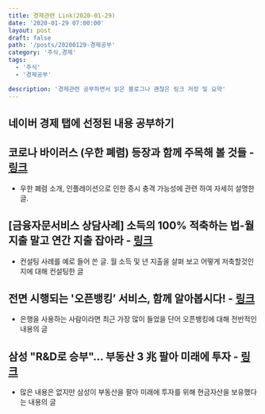 ```yaml
---
title: 경제관련 Link(2020-01-29)
date: '2020-01-29 07:00:00'
layout: post
draft: false
path: '/posts/20200129-경제공부'
category: '주식,경제'
tags:
  - '주식'
  - '경제공부'

description: '경제관련 공부하면서 읽은 블로그나 괜찮은 링크 저장 및 요약'
---
```


## 네이버 경제 탭에 선정된 내용 공부하기

## 코로나 바이러스 (우한 폐렴) 등장과 함께 주목해 볼 것들 - [링크](https://post.naver.com/viewer/postView.nhn?volumeNo=27355497&memberNo=45786969)

- 우한 폐렴 소개, 인플레이션으로 인한 증시 충격 가능성에 관련 하여 자세히 설명한 글.

## [금융자문서비스 상담사례] 소득의 100% 적축하는 법-월지출 말고 연간 지출 잡아라 - [링크](https://post.naver.com/viewer/postView.nhn?volumeNo=27343212)

- 컨설팅 사례를 예로 들어 쓴 글. 월 소득 및 년 지출을 살펴 보고 어떻게 저축할것인지에 대해 컨설팅한 글

## 전면 시행되는 '오픈뱅킹’ 서비스, 함께 알아봅시다! - [링크](https://blog.naver.com/fss2009/221767241545)

- 은행을 사용하는 사람이라면 최근 가장 많이 들었을 단어 오픈뱅킹에 대해 전반적인 내용의 글

## 삼성 "R&D로 승부"... 부동산 3 兆 팔아 미래에 투자 - [링크](https://post.naver.com/viewer/postView.nhn?volumeNo=27338262&memberNo=11312812)

- 많은 내용은 없지만 삼성이 부동산을 팔아 미래에 투자를 위해 현금자산을 보유했다는 내용의 글
